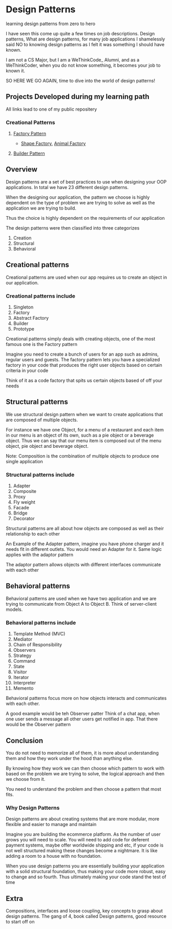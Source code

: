 # Design Patterns

learning design patterns from zero to hero

I have seen this come up quite a few times on job descriptions. Design patterns, What are design patterns, for many job applications I shamelessly said NO to knowing design patterns as I felt it was something I should have known.

I am not a CS Major, but I am a WeThinkCode_ Alumni, and as a WeThinkCoder, when you do not know something, it becomes your job to known it.

SO HERE WE GO AGAIN, time to dive into the world of design patterns!

## Projects Developed during my learning path

All links lead to one of my public repositery

### Creational Patterns

1. [Factory Pattern](https://github.com/M00N-N1T3/factory_design_pattern)

    - [Shape Factory](https://github.com/M00N-N1T3/shapes_using_factory_design), [Animal Factory](https://github.com/M00N-N1T3/animal_factory)

2. [Builder Pattern](https://github.com/M00N-N1T3/builder_design_pattern.git)

## Overview

Design patterns are a set of best practices to use when designing your OOP applications. In total we have 23 different design patterns.

When the designing our application, the pattern we choose is highly dependent on the type of problem we are trying to solve as well as the application we are trying to build.

Thus the choice is highly dependent on the requirements of our application

The design patterns were then classified into three categorizes

1. Creation
2. Structural
3. Behavioral

## Creational patterns

Creational patterns are used when our app requires us to create an object in our application.

### Creational patterns include

1. Singleton
2. Factory
3. Abstract Factory
4. Builder
5. Prototype

Creational patterns simply deals with creating objects, one of the most famous one is the Factory pattern

Imagine you need to create a bunch of users for an app such as admins, regular users and guests.
The factory pattern lets you have a specialized factory in your code that produces the right user objects based on certain criteria in your code

Think of it as a code factory that spits us certain objects based of off your needs

## Structural patterns

We use structural design pattern when we want to create applications that are composed of multiple objects.

For instance we have one Object, for a menu of a restaurant and each item in our menu is an object of its own, such as a pie object or a beverage object. Thus we can say that our menu item is composed out of the menu object, pie object and beverage object.

Note: Composition is the combination of multiple objects to produce one single application

### Structural patterns include

1. Adapter
2. Composite
3. Proxy
4. Fly weight
5. Facade
6. Bridge
7. Decorator

Structural patterns are all about how objects are composed as well as their relationship to each other

An Example of the Adapter pattern, imagine you have phone charger and it needs fit in different outlets. You would need an Adapter for it.
Same logic applies with the adaptor pattern

The adaptor pattern allows objects with different interfaces communicate with each other

## Behavioral patterns

Behavioral patterns are used when we have two application and we are trying to communicate from Object A to Object B. Think of server-client models.

### Behavioral patterns include

1. Template Method (MVC)
2. Mediator
3. Chain of Responsibility
4. Observers
5. Strategy
6. Command
7. State
8. Visitor
9. Iterator
10. Interpreter
11. Memento

Behavioral patterns focus more on how objects interacts and communicates with each other.

A good example would be teh Observer patter Think of a chat app, when one user sends a message all other users get notified in app.
That there would be the Observer pattern

## Conclusion

You do not need to memorize all of them, it is more about understanding them and how they work under the hood than anything else.

By knowing how they work we can then choose which pattern to work with based on the problem we are trying to solve,
the logical approach and then we choose from it.

You need to understand the problem and then choose a pattern that most fits.

### Why Design Patterns

Design patterns are about creating systems that are more modular, more flexible and easier to manage and maintain

Imagine you are building the ecommerce platform. As the number of user grows you will need to scale. You will need to add code for deferent payment systems, maybe offer worldwide shipping and etc, if your code is not well structured making these changes become a nightmare. It is like adding a room to a house with no foundation.

When you use design patterns you are essentially building your application with a solid structural foundation, thus making your code more robust, easy to change and so fourth. Thus ultimately making your code  stand the test of time

## Extra

Compositions, interfaces and loose coupling, key concepts to grasp about design patterns.
The gang of 4, book called Design patterns, good resource to start off on
